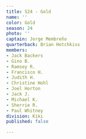 ```yaml
---
title: S24 - Gold
name: ''
color: Gold
season: 24
photo: ''
captain: Jorge Membreño
quarterback: Brian Hotchkiss
members:
- Jack Backers
- Gino B.
- Ramsey R.
- Francisco H.
- Judith H.
- Christine Hohl
- Joel Horton
- Jack J.
- Michael K.
- Sherrie R.
- Paul Whitney
division: Kiki
published: false

---
```

